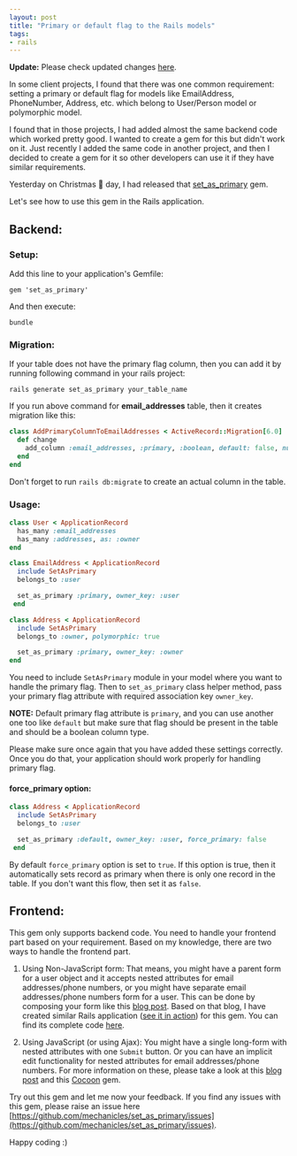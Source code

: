 ```yaml
---
layout: post
title: "Primary or default flag to the Rails models"
tags:
- rails
---
```


**Update:** Please check updated changes <a href="https://github.com/mechanicles/set_as_primary/blob/master/CHANGELOG.md" target="_blank">here</a>.

In some client projects, I found that there was one common requirement: setting a
primary or default flag for models like EmailAddress, PhoneNumber, Address, etc.
which belong to User/Person model or polymorphic model. 

I found that in those projects, I had added almost the same backend code
which worked pretty good. I wanted to create a gem for this but didn't work on
it. Just recently I added the same code in another project, and then I decided
to create a gem for it so other developers can use it if they have
similar requirements.

Yesterday on Christmas :christmas_tree: day, I had released that [set_as_primary](
https://github.com/mechanicles/set_as_primary) gem.

Let's see how to use this gem in the Rails application.

## Backend:

### Setup:

Add this line to your application's Gemfile:

```
gem 'set_as_primary'
```

And then execute:

```
bundle
```

### Migration:

If your table does not have the primary flag column, then you can add it by
running following command in your rails project:


```shell
rails generate set_as_primary your_table_name
```

If you run above command for **email_addresses** table, then it creates migration like this:

```ruby
class AddPrimaryColumnToEmailAddresses < ActiveRecord::Migration[6.0]
  def change
    add_column :email_addresses, :primary, :boolean, default: false, null: false
  end
end
```

Don't forget to run `rails db:migrate` to create an actual column in the table.

### Usage:

```ruby
class User < ApplicationRecord
  has_many :email_addresses
  has_many :addresses, as: :owner
end

class EmailAddress < ApplicationRecord
  include SetAsPrimary
  belongs_to :user

  set_as_primary :primary, owner_key: :user
 end

class Address < ApplicationRecord
  include SetAsPrimary
  belongs_to :owner, polymorphic: true

  set_as_primary :primary, owner_key: :owner
end
```

You need to include `SetAsPrimary` module in your model where you want to handle
the primary flag. Then to `set_as_primary` class helper method, pass your primary
flag attribute with required association key `owner_key`.

**NOTE:** Default primary flag attribute is `primary`, and you can use another
one too like `default` but make sure that flag should be present in the table 
and should be a boolean column type.

Please make sure once again that you have added these settings correctly. Once you
do that, your application should work properly for handling primary flag.

#### force_primary option:

```ruby
class Address < ApplicationRecord
  include SetAsPrimary
  belongs_to :user

  set_as_primary :default, owner_key: :user, force_primary: false
 end
```

By default `force_primary` option is set to `true`. If this option is true, then it
automatically sets record as primary when there is only one record in the table.
If you don't want this flow, then set it as `false`.

## Frontend:

This gem only supports backend code. You need to handle your frontend part based
on your requirement. Based on my knowledge, there are two ways to handle the 
frontend part.

1. Using Non-JavaScript form: That means, you might have a parent form for a user
object and it accepts nested attributes for email addresses/phone numbers, or you 
might have separate email addresses/phone numbers form for a user. This can be done
by composing your form like this
[blog post](https://blog.yechiel.me/rails-radio-tags-in-nested-forms-4f252ae8cf53).
Based on that blog, I have created similar Rails application ([see it in
action](https://cryptic-lake-90495.herokuapp.com/)) for this gem. You can find
its complete code [here](https://github.com/mechanicles/set_as_primary_rails_app).

2. Using JavaScript (or using Ajax): You might have a single long-form with
nested attributes with one `Submit` button. Or you can have an implicit edit
functionality for nested attributes for email addresses/phone numbers. For more
information on these, please take a look at this [blog
post](https://www.pluralsight.com/guides/ruby-on-rails-nested-attributes) and
this [Cocoon](https://github.com/nathanvda/cocoon) gem.

Try out this gem and let me now your feedback. If you find any issues with this gem,
please raise an issue here [https://github.com/mechanicles/set_as_primary/issues](https://github.com/mechanicles/set_as_primary/issues).

Happy coding :)

